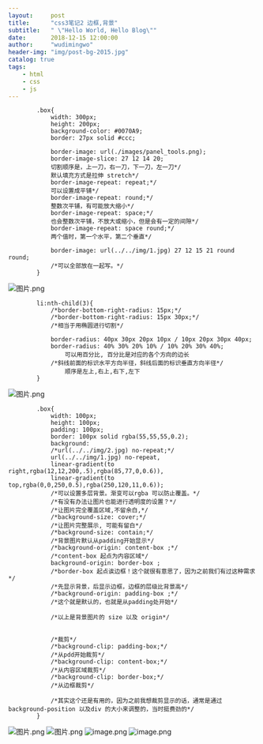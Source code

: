 ```yaml
---
layout:     post
title:      "css3笔记2 边框,背景"
subtitle:   " \"Hello World, Hello Blog\""
date:       2018-12-15 12:00:00
author:     "wudimingwo"
header-img: "img/post-bg-2015.jpg"
catalog: true
tags:
    - html
    - css
    - js
---
```




```
        .box{
        	width: 300px;
        	height: 200px;
        	background-color: #0070A9;
        	border: 27px solid #ccc;
        	
        	border-image: url(./images/panel_tools.png);
        	border-image-slice: 27 12 14 20;
        	切割顺序是，上一刀，右一刀，下一刀，左一刀*/
        	默认填充方式是拉伸 stretch*/
        	border-image-repeat: repeat;*/
        	可以设置成平铺*/
        	border-image-repeat: round;*/
        	整数次平铺，有可能放大缩小*/
        	border-image-repeat: space;*/
        	也会整数次平铺，不放大或缩小，但是会有一定的间隙*/
        	border-image-repeat: space round;*/
        	两个值时，第一个水平，第二个垂直*/
        	
        	border-image: url(../../img/1.jpg) 27 12 15 21 round round;
        	/*可以全部放在一起写。*/
        }
```
![图片.png](https://upload-images.jianshu.io/upload_images/13637909-dab740a347bc918b.png?imageMogr2/auto-orient/strip%7CimageView2/2/w/1240)
```
        li:nth-child(3){
        	/*border-bottom-right-radius: 15px;*/
        	/*border-bottom-right-radius: 15px 30px;*/
        	/*相当于用椭圆进行切割*/
        	
        	border-radius: 40px 30px 20px 10px / 10px 20px 30px 40px;
        	border-radius: 40% 30% 20% 10% / 10% 20% 30% 40%;
                可以用百分比, 百分比是对应的各个方向的边长
        	/*斜线前面的标识水平方向半径，斜线后面的标识垂直方向半径*/
                顺序是左上,右上,右下,左下
        }
```
![图片.png](https://upload-images.jianshu.io/upload_images/13637909-9b42649bb729947f.png?imageMogr2/auto-orient/strip%7CimageView2/2/w/1240)
```
        .box{
        	width: 100px;
        	height: 100px;
        	padding: 100px;
        	border: 100px solid rgba(55,55,55,0.2);
        	background:
        	/*url(../../img/2.jpg) no-repeat;*/
        	url(../../img/1.jpg) no-repeat,
        	linear-gradient(to right,rgba(12,12,200,.5),rgba(85,77,0,0.6)), 
        	linear-gradient(to top,rgba(0,0,250,0.5),rgba(250,120,11,0.6)); 
        	/*可以设置多层背景。渐变可以rgba 可以防止覆盖。*/
        	/*有没有办法让图片也能进行透明度的设置？*/
        	/*让图片完全覆盖区域,不留余白,*/
        	/*background-size: cover;*/
        	/*让图片完整展示, 可能有留白*/
        	/*background-size: contain;*/
        	/*背景图片默认从padding开始显示*/
        	/*background-origin: content-box ;*/
        	/*content-box 起点为内容区域*/
        	background-origin: border-box ;
        	/*border-box 起点诶边框！这个就很有意思了，因为之前我们有过这种需求*/
        	/*先显示背景，后显示边框，边框的层级比背景高*/
        	/*background-origin: padding-box ;*/
        	/*这个就是默认的，也就是从padding处开始*/
        	
        	/*以上是背景图片的 size 以及 origin*/
        	
        	
        	/*裁剪*/
        	/*background-clip: padding-box;*/
        	/*从pdd开始裁剪*/
        	/*background-clip: content-box;*/
        	/*从内容区域裁剪*/
        	/*background-clip: border-box;*/
        	/*从边框裁剪*/
        	
        	/*其实这个还是有用的，因为之前我想裁剪显示的话，通常是通过background-position 以及div 的大小来调整的，当时挺费劲的*/
        }
```
![图片.png](https://upload-images.jianshu.io/upload_images/13637909-0bdb5dbf9016d947.png?imageMogr2/auto-orient/strip%7CimageView2/2/w/1240)
![图片.png](https://upload-images.jianshu.io/upload_images/13637909-1ae78e46f3edf339.png?imageMogr2/auto-orient/strip%7CimageView2/2/w/1240)
![image.png](https://upload-images.jianshu.io/upload_images/13637909-3b58ec4feb587aa7.png?imageMogr2/auto-orient/strip%7CimageView2/2/w/1240)
![image.png](https://upload-images.jianshu.io/upload_images/13637909-db6da9f7019b858b.png?imageMogr2/auto-orient/strip%7CimageView2/2/w/1240)
